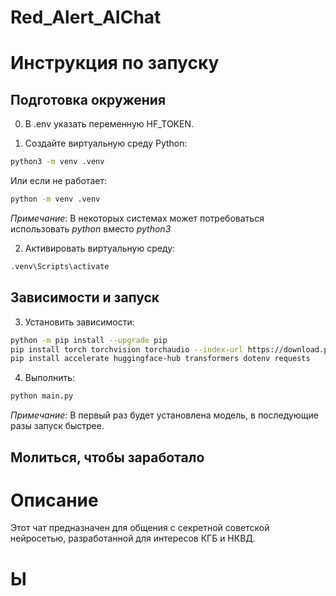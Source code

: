 # Red_Alert_AIChat
# Инструкция по запуску

## Подготовка окружения

0. В .env указать переменную HF_TOKEN.

1. Создайте виртуальную среду Python:
```bash
python3 -m venv .venv
 ```
Или если не работает:
```bash
python -m venv .venv
 ```
*Примечание*: В некоторых системах может потребоваться использовать *python* вместо *python3*

2. Активировать виртуальную среду: 
```bash
.venv\Scripts\activate
```

## Зависимости и запуск

3. Установить зависимости: 	
```bash
python -m pip install --upgrade pip
pip install torch torchvision torchaudio --index-url https://download.pytorch.org/whl/cu128
pip install accelerate huggingface-hub transformers dotenv requests
```
4. Выполнить:
```bash
python main.py  
```
*Примечание*: В первый раз будет установлена модель, в последующие разы запуск быстрее.

## Молиться, чтобы заработало

# Описание
Этот чат предназначен для общения с секретной советской нейросетью, разработанной для интересов КГБ и НКВД.
# Ы
